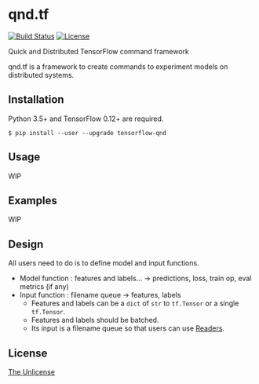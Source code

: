 # qnd.tf

[![Build Status](https://travis-ci.org/raviqqe/qnd.tf.svg?branch=master)](https://travis-ci.org/raviqqe/qnd.tf)
[![License](https://img.shields.io/badge/license-unlicense-lightgray.svg)](https://unlicense.org)

Quick and Distributed TensorFlow command framework

qnd.tf is a framework to create commands to experiment models
on distributed systems.


## Installation

Python 3.5+ and TensorFlow 0.12+ are required.

```
$ pip install --user --upgrade tensorflow-qnd
```


## Usage

WIP


## Examples

WIP


## Design

All users need to do is to define model and input functions.

- Model function : features and labels... -> predictions, loss, train op, eval metrics (if any)
- Input function : filename queue -> features, labels
  - Features and labels can be a `dict` of `str` to `tf.Tensor` or a single `tf.Tensor`.
  - Features and labels should be batched.
  - Its input is a filename queue so that users can use [Readers](https://www.tensorflow.org/api_docs/python/io_ops/readers#FixedLengthRecordReader).


## License

[The Unlicense](https://unlicense.org)
